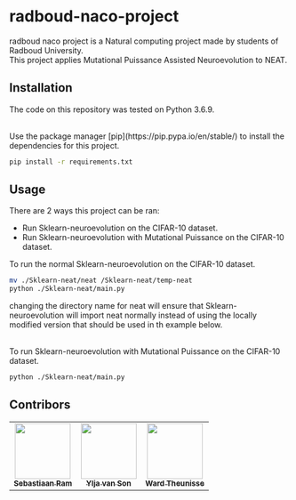 # radboud-naco-project

radboud naco project is a Natural computing project made by students of Radboud University.  
This project applies Mutational Puissance Assisted Neuroevolution to NEAT. 


## Installation
The code on this repository was tested on Python 3.6.9.

<br>
Use the package manager [pip](https://pip.pypa.io/en/stable/) to install the dependencies for this project.

```bash
pip install -r requirements.txt
```

## Usage

There are 2 ways this project can be ran:
* Run Sklearn-neuroevolution on the CIFAR-10 dataset.
* Run Sklearn-neuroevolution with Mutational Puissance on the CIFAR-10 dataset.

To run the normal Sklearn-neuroevolution on the CIFAR-10 dataset.
```bash
mv ./Sklearn-neat/neat /Sklearn-neat/temp-neat
python ./Sklearn-neat/main.py
```
changing the directory name for neat will ensure that Sklearn-neuroevolution will import neat normally instead of using the locally modified version that should be used in th example below.

<br>
To run Sklearn-neuroevolution with Mutational Puissance on the CIFAR-10 dataset.

```bash
python ./Sklearn-neat/main.py
```

## Contribors
<table>
  <tr>
    <td align="center"><a href="https://github.com/PeaceDucko"><img src="https://avatars.githubusercontent.com/u/36194484?v=4?s=100" width="100px;" alt=""/><br /><sub><b>Sebastiaan Ram</b>
    </td>
    <td align="center"><a href="https://github.com/Ylja07"><img src="https://avatars.githubusercontent.com/u/27802933?v=4?s=100" width="100px;" alt=""/><br /><sub><b>Ylja van Son</b>
    </td>
    <td align="center"><a href="https://github.com/W-M-T"><img src="https://avatars.githubusercontent.com/u/12382856?v=4?s=100" width="100px;" alt=""/><br /><sub><b>Ward Theunisse</b>
    </td>
  </tr>
</table>
